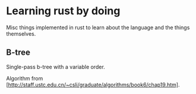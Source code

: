 # Learning rust by doing

Misc things implemented in rust to learn about the language and the things themselves.

## B-tree
Single-pass b-tree with a variable order.

Algorithm from [http://staff.ustc.edu.cn/~csli/graduate/algorithms/book6/chap19.htm].
